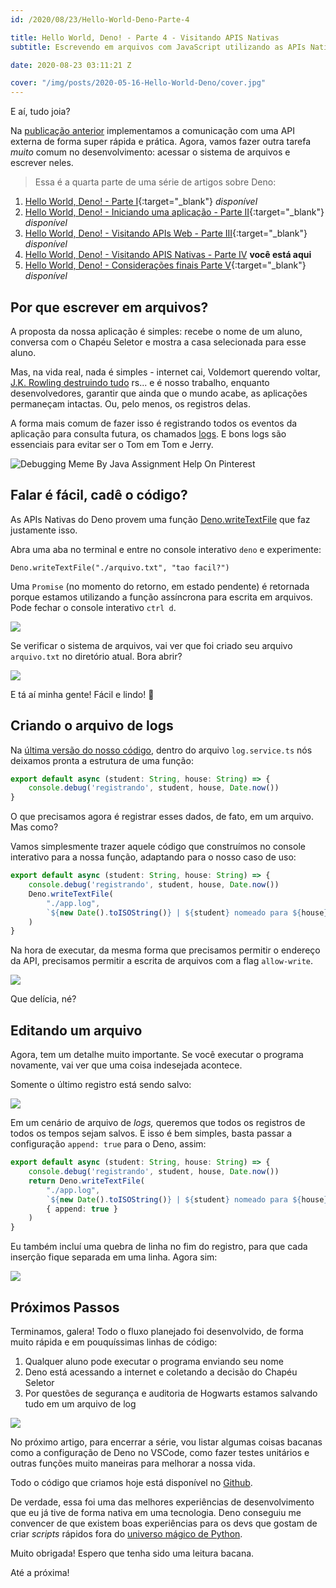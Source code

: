 ```yaml
---
id: /2020/08/23/Hello-World-Deno-Parte-4

title: Hello World, Deno! - Parte 4 - Visitando APIS Nativas
subtitle: Escrevendo em arquivos com JavaScript utilizando as APIs Nativas de Deno 🦕

date: 2020-08-23 03:11:21 Z

cover: "/img/posts/2020-05-16-Hello-World-Deno/cover.jpg"
---
```


E aí, tudo joia? 

Na [publicação anterior](https://myreli.dev/blog/2020/06/29/Hello-World-Deno-Parte-3.html) implementamos a comunicação com uma API externa de forma super rápida e prática. Agora, vamos fazer outra tarefa *muito* comum no desenvolvimento: acessar o sistema de arquivos e escrever neles. 

> Essa é a quarta parte de uma série de artigos sobre Deno:
  1. [Hello World, Deno! - Parte I](https://myreli.dev/blog/2020/05/16/Hello-World-Deno.html){:target="_blank"} *disponível*
  2. [Hello World, Deno! - Iniciando uma aplicação - Parte II](https://myreli.dev/blog/2020/05/18/Hello-World-Deno-Parte-2.html){:target="_blank"} *disponível*
  3. [Hello World, Deno! - Visitando APIs Web - Parte III](https://myreli.dev/blog/2020/06/29/Hello-World-Deno-Parte-3.html){:target="_blank"} *disponível*
  4. [Hello World, Deno! - Visitando APIS Nativas - Parte IV]([#](https://myreli.dev/blog/2020/08/23/Hello-World-Deno-Parte-4.html)) **você está aqui**
  5. [Hello World, Deno! - Considerações finais Parte V](https://myreli.dev/blog/2020/11/03/Hello-World-Deno-Parte-5.html){:target="_blank"} *disponível*

## Por que escrever em arquivos?

A proposta da nossa aplicação é simples: recebe o nome de um aluno, conversa com o Chapéu Seletor e mostra a casa selecionada para esse aluno. 

Mas, na vida real, nada é simples - internet cai, Voldemort querendo voltar, [J.K. Rowling destruindo tudo](https://www.forbes.com/sites/danidiplacido/2020/06/07/jk-rowling-is-destroying-her-legacy-one-tweet-at-a-time/#51c06fa412c7) rs... e é nosso trabalho, enquanto desenvolvedores, garantir que ainda que o mundo acabe, as aplicações permaneçam intactas. Ou, pelo menos, os registros delas. 

A forma mais comum de fazer isso é registrando todos os eventos da aplicação para consulta futura, os chamados [logs](https://pt.wikipedia.org/wiki/Log_de_dados). E bons logs são essenciais para evitar ser o Tom em Tom e Jerry.

![Debugging Meme By Java Assignment Help On Pinterest](https://i.vgy.me/YMC3tc.png)

## Falar é fácil, cadê o código?

As APIs Nativas do Deno provem uma função [Deno.writeTextFile](https://doc.deno.land/builtin/stable#Deno.writeTextFile) que faz justamente isso. 

Abra uma aba no terminal e entre no console interativo `deno` e experimente:

```shell
Deno.writeTextFile("./arquivo.txt", "tao facil?")
```

Uma `Promise` (no momento do retorno, em estado pendente) é retornada porque estamos utilizando a função assíncrona para escrita em arquivos.  Pode fechar o console interativo `ctrl d`.

![](https://i.vgy.me/3398dz.png)

Se verificar o sistema de arquivos, vai ver que foi criado seu arquivo `arquivo.txt` no diretório atual. Bora abrir? 

![](https://i.vgy.me/DQ5xyV.png)

E tá aí minha gente! Fácil e lindo! 🙂

## Criando o arquivo de logs

Na [última versão do nosso código](https://myreli.dev/blog/2020/06/29/Hello-World-Deno-Parte-3.html), dentro do arquivo `log.service.ts` nós deixamos pronta a estrutura de uma função: 

```typescript
export default async (student: String, house: String) => {
    console.debug('registrando', student, house, Date.now())
}  
```

O que precisamos agora é registrar esses dados, de fato, em um arquivo. Mas como? 

Vamos simplesmente trazer aquele código que construímos no console interativo para a nossa função, adaptando para o nosso caso de uso: 

```typescript
export default async (student: String, house: String) => {
    console.debug('registrando', student, house, Date.now())
    Deno.writeTextFile(
        "./app.log",
        `${new Date().toISOString()} | ${student} nomeado para ${house}`
    )
}
```

Na hora de executar, da mesma forma que precisamos permitir o endereço da API, precisamos permitir a escrita de arquivos com a flag `allow-write`.

![](https://i.vgy.me/LyCCT7.png)

Que delícia, né? 

## Editando um arquivo

Agora, tem um detalhe muito importante. Se você executar o programa novamente, vai ver que uma coisa indesejada acontece. 

Somente o último registro está sendo salvo: 

![](https://i.vgy.me/a34Pjs.png)

Em um cenário de arquivo de *logs,* queremos que todos os registros de todos os tempos sejam salvos. E isso é bem simples, basta passar a configuração `append: true` para o Deno, assim: 

```typescript
export default async (student: String, house: String) => {
    console.debug('registrando', student, house, Date.now())
    return Deno.writeTextFile(
        "./app.log",
        `${new Date().toISOString()} | ${student} nomeado para ${house}\n`,
        { append: true }
    )
}
```

Eu também incluí uma quebra de linha no fim do registro, para que cada inserção fique separada em uma linha. Agora sim:

![](https://i.vgy.me/b37Vkl.png)

## Próximos Passos

Terminamos, galera! Todo o fluxo planejado foi desenvolvido, de forma muito rápida e em pouquíssimas linhas de código: 

1. Qualquer aluno pode executar o programa enviando seu nome
2. Deno está acessando a internet e coletando a decisão do Chapéu Seletor
3. Por questões de segurança e auditoria de Hogwarts estamos salvando tudo em um arquivo de log

![](https://i.vgy.me/yoRMRq.png)

No próximo artigo, para encerrar a série, vou listar algumas coisas bacanas como a configuração de Deno no VSCode, como fazer testes unitários e outras funções muito maneiras para melhorar a nossa vida. 

Todo o código que criamos hoje está disponível no [Github](https://github.com/myreli/hello-deno-harry-potter/tree/hello-native-apis).

De verdade, essa foi uma das melhores experiências de desenvolvimento que eu já tive de forma nativa em uma tecnologia. Deno conseguiu me convencer de que existem boas experiências para os devs que gostam de criar *scripts* rápidos fora do [universo mágico de Python](https://medium.com/swlh/why-you-should-use-python-to-script-8f1d591cf2c1). 

Muito obrigada! Espero que tenha sido uma leitura bacana. 

Até a próxima!
